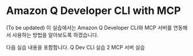 # Amazon Q Developer CLI with MCP

(To be updated)
이 실습에서는 Amazon Q Developer CLI와 MCP 서버를 연동해서 사용하는 방법을 알아보도록 하겠습니다.

다음 실습 내용을 포함합니다.
Q Dev CLI 실습 2
MCP 서버 실습
